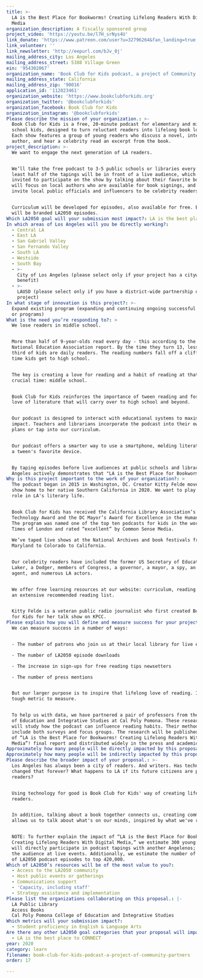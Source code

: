 ```yaml
---
title: >-
  LA is the Best Place for Bookworms! Creating Lifelong Readers With Digital
  Media
organization_description: A fiscally sponsored group
project_video: 'https://youtu.be/l7H_srNys4U'
link_donate: 'https://www.patreon.com/user?u=32796264&fan_landing=true'
link_volunteer: ''
link_newsletter: 'http://eepurl.com/bJv_0j'
mailing_address_city: Los Angeles
mailing_address_street: 5388 Village Green
ein: '954302067'
organization_name: 'Book Club for Kids podcast, a project of Community Partners'
mailing_address_state: California
mailing_address_zip: '90016'
application_id: '112023461'
organization_website: 'https://www.bookclubforkids.org'
organization_twitter: '@bookclubforkids'
organization_facebook: Book Club for Kids
organization_instagram: '@bookclubforkids'
Please describe the mission of your organization.: >-
  Book Club for Kids is a free, 20-minute podcast for elementary and middle
  school kids, designed to turn reluctant readers into lifelong book lovers.
  Each show features a group of young readers who discuss a novel, interview the
  author, and hear a celebrity read an excerpt from the book.
project_description: >-
  We want to engage the next generation of LA readers. 


  We’ll take the free podcast to 3-5 public schools or libraries every month. At
  least half of the tapings will be in front of a live audience, which will be
  invited to participate on the show by talking about their favorite book. We
  will focus on local authors who are available for book signings, and we’ll
  invite local public officials and influencers to be celebrity readers.


  Curriculum will be developed for episodes, also available for free. Episodes
  will be branded LA2050 episodes.
Which LA2050 goal will your submission most impact?: LA is the best place to LEARN
In which areas of Los Angeles will you be directly working?:
  - Central LA
  - East LA
  - San Gabriel Valley
  - San Fernando Valley
  - South LA
  - Westside
  - South Bay
  - >-
    City of Los Angeles (please select only if your project has a citywide
    benefit)
  - >-
    LAUSD (please select only if you have a district-wide partnership or
    project)
In what stage of innovation is this project?: >-
  Expand existing program (expanding and continuing ongoing successful projects
  or programs)
What is the need you’re responding to?: >
  We lose readers in middle school. 


  More than half of 9-year-olds read every day - this according to the 2007
  National Education Association report. By the time they turn 13, less than a
  third of kids are daily readers. The reading numbers fall off a cliff by the
  time kids get to high school. 


  The key is creating a love for reading and a habit of reading at that most
  crucial time: middle school. 


  Book Club for Kids reinforces the importance of tween reading and fosters a
  love of literature that will carry over to high school and beyond.  


  Our podcast is designed to interact with educational systems to maximize our
  impact. Teachers and librarians incorporate the podcast into their own lesson
  plans or tap into our curriculum. 


  Our podcast offers a smarter way to use a smartphone, melding literature with
  a tween's favorite device.


  By taping episodes before live audiences at public schools and libraries, Los
  Angeles actively demonstrates that "LA is the Best Place for Bookworms!"
Why is this project important to the work of your organization?: >
  The podcast began in 2015 in Washington, DC. Creator Kitty Felde moved the
  show home to her native Southern California in 2020. We want to play a central
  role in LA's literary life.


  Book Club for Kids has received the California Library Association’s
  Technology Award and the DC Mayor’s Award for Excellence in the Humanities.
  The program was named one of the top ten podcasts for kids in the world by The
  Times of London and rated “excellent” by Common Sense Media.
   
  We’ve taped live shows at the National Archives and book festivals from
  Maryland to Colorado to California. 


  Our celebrity readers have included the former US Secretary of Education, a
  Laker, a Dodger, members of Congress, a governor, a mayor, a spy, an FBI
  agent, and numerous LA actors.


  We offer free learning resources at our website: curriculum, reading tips, and
  an extensive recommended reading list.


  Kitty Felde is a veteran public radio journalist who first created Book Club
  for Kids for her talk show on KPCC.
Please explain how you will define and measure success for your project.: >
  We can measure success in a number of ways: 


  - The number of patrons who join us at their local library for live events

  - The number of LA2050 episode downloads

  - The increase in sign-ups for free reading tips newsetters

  - The number of press mentions


  But our larger purpose is to inspire that lifelong love of reading. It’s a
  tough metric to measure.


  To help us with data, we have partnered a pair of professors from the College
  of Education and Integrative Studies at Cal Poly Pomona. These researchers
  will study how the podcast can influence reading habits. Their methods will
  include both surveys and focus groups. The research will be published as part
  of “LA is the Best Place for Bookworms! Creating Lifelong Readers With Digital
  Media”! final report and distributed widely in the press and academic media.
Approximately how many people will be directly impacted by this proposal?: '1800'
Approximately how many people will be indirectly impacted by this proposal?: '420000'
Please describe the broader impact of your proposal.: >-
  Los Angeles has always been a city of readers. And writers. Has technology
  changed that forever? What happens to LA if its future citizens are poor
  readers? 


  Using technology for good is Book Club for Kids' way of creating lifelong
  readers. 


  In addition, talking about a book together connects us, creating community. It
  allows us to talk about what's on our minds, inspired by what we've read.


  NOTE: To further explain the impact of “LA is the Best Place for Bookworms!
  Creating Lifelong Readers With Digital Media,” we estimate 300 young readers
  will directly participate in podcast tapings with another Angelenos; 1800 in
  the audience at live events. Additionally, we estimate the number of downloads
  of LA2050 podcast episodes to top 420,000.
Which of LA2050’s resources will be of the most value to you?:
  - Access to the LA2050 community
  - Host public events or gatherings
  - Communications support
  - 'Capacity, including staff'
  - Strategy assistance and implementation
Please list the organizations collaborating on this proposal.: |-
  LA Public Library
  Access Books
  Cal Poly Pomona College of Education and Integrative Studies
Which metrics will your submission impact?:
  - Student proficiency in English & Language Arts
Are there any other LA2050 goal categories that your proposal will impact?:
  - LA is the best place to CONNECT
year: 2020
category: learn
filename: book-club-for-kids-podcast-a-project-of-community-partners
order: 17

---
```

